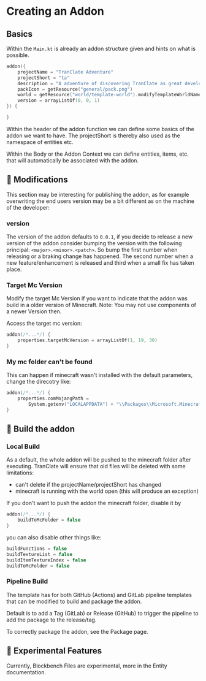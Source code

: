 # Creating an Addon

## Basics

Within the `Main.kt` is already an addon structure given and hints on what is possible.

````kotlin
addon({
    projectName = "TranClate Adventure"
    projectShort = "ta"
    description = "A adventure of discovering TranClate as great development tool"
    packIcon = getResource("general/pack.png")
    world = getResource("world/template-world").modifyTemplateWorldName("Template")
    version = arrayListOf(0, 0, 1)
}) {

}
````

Within the header of the addon function we can define some basics of the addon we want to have. The projectShort is
thereby also used as the namespace of entities etc.

Within the Body or the Addon Context we can define entities, items, etc. that will automatically be associated with the
addon.

## &#128195; Modifications

This section may be interesting for publishing the addon, as for example overwriting the end users version may be
a bit different as on the machine of the developer:

### version

The version of the addon defaults to `0.0.1`, if you decide to release a new version of the addon consider
bumping the version with the following principal: `<major>.<minor>.<patch>`. So bump the first number when releasing
or a braking change has happened. The second number when a new feature/enhancement is released and third when a small
fix
has taken place.

### Target Mc Version

Modify the target Mc Version if you want to indicate that the addon was build in a older version of Minecraft.
Note: You may not use components of a newer Version then.

Access the target mc version:

```kotlin
addon(/*...*/) {
    properties.targetMcVersion = arrayListOf(1, 19, 30)
}
```

### My mc folder can't be found

This can happen if minecraft wasn't installed with the default parameters, change the direcotry like:

```kotlin
addon(/*...*/) {
    properties.comMojangPath =
        System.getenv("LOCALAPPDATA") + "\\Packages\\Microsoft.MinecraftUWP_8wekyb3d8bbwe\\LocalState\\games\\com.mojang"
}
```

## &#128296; Build the addon

### Local Build

As a default, the whole addon will be pushed to the minecraft folder after executing. TranClate will ensure that old
files
will be deleted with some limitations:

- can't delete if the projectName/projectShort has changed
- minecraft is running with the world open (this will produce an exception)

If you don't want to push the addon the minecraft folder, disable it by

````kotlin
addon(/*...*/) {
    buildToMcFolder = false
}
````

you can also disable other things like:

````kotlin
buildFunctions = false
buildTextureList = false
buildItemTextureIndex = false
buildToMcFolder = false
````

### Pipeline Build

The template has for both GitHub (Actions) and GitLab pipeline templates that can be modified to build and package the
addon.

Default is to add a Tag (GitLab) or Release (GitHub) to trigger the pipeline to add the package to the release/tag.

To correctly package the addon, see the Package page.

## &#129514; Experimental Features

Currently, Blockbench Files are experimental, more in the Entity documentation.